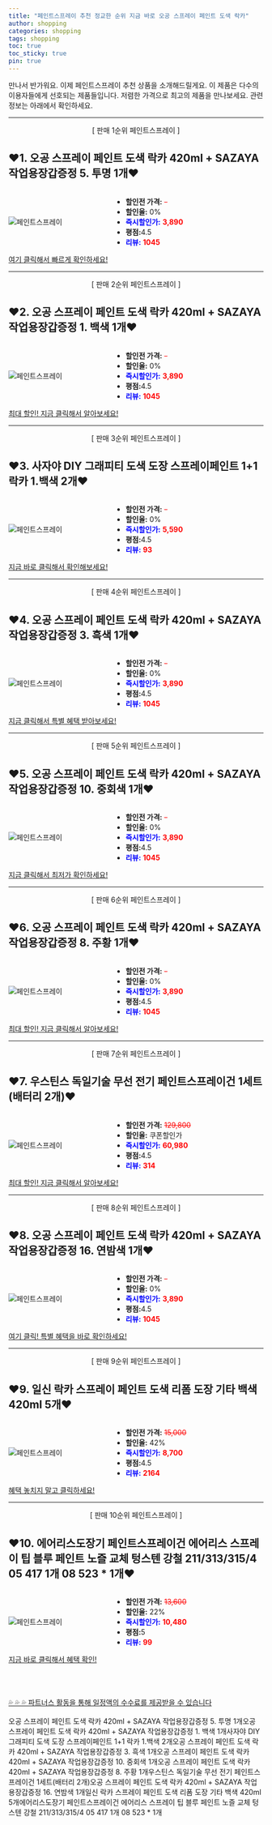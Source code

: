 ```yaml
---
title: "페인트스프레이 추천 정교한 순위 지금 바로 오공 스프레이 페인트 도색 락카"
author: shopping
categories: shopping
tags: shopping
toc: true
toc_sticky: true
pin: true
---
```

만나서 반가워요. 이제 페인트스프레이 추천 상품을 소개해드릴게요. 이 제품은 다수의 이용자들에게 선호되는 제품들입니다. 저렴한 가격으로 최고의 제품을 만나보세요. 관련 정보는 아래에서 확인하세요.

---
<p class="toplist" style="margin: 0 auto; display: block; width: fit-content;">[ 판매 1순위 페인트스프레이 ]</p>

<h2><strong>❤️1. 오공 스프레이 페인트 도색 락카 420ml + SAZAYA 작업용장갑증정 5. 투명 1개❤️</strong></h2>

<div style="display: flex; align-items: center;">
    <div style="flex: 0.4;">
        <img src="https://thumbnail6.coupangcdn.com/thumbnails/remote/230x230ex/image/vendor_inventory/efc4/c9f8df2ed40107ba0166d1eb4b77969f4ad5a2a6be86b7d1932fcfe44bc6.jpg" alt="페인트스프레이" style="max-width: 100%;">
    </div>
    <div style="flex: 0.6; margin-left: 10px;">
        <ul>
            <li><strong>할인전 가격:</strong> <del style="color: red;">-</del></li>
            <li><strong>할인율:</strong> 0%</li>
            <li><span style='color:blue'><strong>즉시할인가:</strong></span> <span style='color:red'><strong>3,890</strong></span></li>
            <li><strong>평점:</strong>4.5</li>
            <li><span style='color:blue'><strong>리뷰:</strong></span> <span style='color:red'><strong>1045</strong></span></li>
        </ul>
    </div>
</div>
<div class="center">
    <a href="https://selin100587001.github.io?lptag=AF9450613&subid=githubio&pageKey=7610308970&traceid=V0-153&itemId=20153934699&vendorItemId=82813853961" class="myButton">
        여기 클릭해서 빠르게 확인하세요!
    </a>
</div>


---
<p class="toplist" style="margin: 0 auto; display: block; width: fit-content;">[ 판매 2순위 페인트스프레이 ]</p>

<h2><strong>❤️2. 오공 스프레이 페인트 도색 락카 420ml + SAZAYA 작업용장갑증정 1. 백색 1개❤️</strong></h2>

<div style="display: flex; align-items: center;">
    <div style="flex: 0.4;">
        <img src="https://thumbnail6.coupangcdn.com/thumbnails/remote/230x230ex/image/vendor_inventory/efc4/c9f8df2ed40107ba0166d1eb4b77969f4ad5a2a6be86b7d1932fcfe44bc6.jpg" alt="페인트스프레이" style="max-width: 100%;">
    </div>
    <div style="flex: 0.6; margin-left: 10px;">
        <ul>
            <li><strong>할인전 가격:</strong> <del style="color: red;">-</del></li>
            <li><strong>할인율:</strong> 0%</li>
            <li><span style='color:blue'><strong>즉시할인가:</strong></span> <span style='color:red'><strong>3,890</strong></span></li>
            <li><strong>평점:</strong>4.5</li>
            <li><span style='color:blue'><strong>리뷰:</strong></span> <span style='color:red'><strong>1045</strong></span></li>
        </ul>
    </div>
</div>
<div class="center">
    <a href="https://selin100587001.github.io?lptag=AF9450613&subid=githubio&pageKey=7610308970&traceid=V0-153&itemId=20153934685&vendorItemId=82813853890" class="myButton">
        최대 할인! 지금 클릭해서 알아보세요!
    </a>
</div>


---
<p class="toplist" style="margin: 0 auto; display: block; width: fit-content;">[ 판매 3순위 페인트스프레이 ]</p>

<h2><strong>❤️3. 사자야 DIY 그래피티 도색 도장 스프레이페인트 1+1 락카 1.백색 2개❤️</strong></h2>

<div style="display: flex; align-items: center;">
    <div style="flex: 0.4;">
        <img src="https://thumbnail9.coupangcdn.com/thumbnails/remote/230x230ex/image/vendor_inventory/51df/4e4d86b370387ec279868ad953f066423a7372f6395e71b3f72f7ba6d843.jpg" alt="페인트스프레이" style="max-width: 100%;">
    </div>
    <div style="flex: 0.6; margin-left: 10px;">
        <ul>
            <li><strong>할인전 가격:</strong> <del style="color: red;">-</del></li>
            <li><strong>할인율:</strong> 0%</li>
            <li><span style='color:blue'><strong>즉시할인가:</strong></span> <span style='color:red'><strong>5,590</strong></span></li>
            <li><strong>평점:</strong>4.5</li>
            <li><span style='color:blue'><strong>리뷰:</strong></span> <span style='color:red'><strong>93</strong></span></li>
        </ul>
    </div>
</div>
<div class="center">
    <a href="https://selin100587001.github.io?lptag=AF9450613&subid=githubio&pageKey=7610893528&traceid=V0-153&itemId=20156836421&vendorItemId=87249513985" class="myButton">
        지금 바로 클릭해서 확인해보세요!
    </a>
</div>


---
<p class="toplist" style="margin: 0 auto; display: block; width: fit-content;">[ 판매 4순위 페인트스프레이 ]</p>

<h2><strong>❤️4. 오공 스프레이 페인트 도색 락카 420ml + SAZAYA 작업용장갑증정 3. 흑색 1개❤️</strong></h2>

<div style="display: flex; align-items: center;">
    <div style="flex: 0.4;">
        <img src="https://thumbnail6.coupangcdn.com/thumbnails/remote/230x230ex/image/vendor_inventory/efc4/c9f8df2ed40107ba0166d1eb4b77969f4ad5a2a6be86b7d1932fcfe44bc6.jpg" alt="페인트스프레이" style="max-width: 100%;">
    </div>
    <div style="flex: 0.6; margin-left: 10px;">
        <ul>
            <li><strong>할인전 가격:</strong> <del style="color: red;">-</del></li>
            <li><strong>할인율:</strong> 0%</li>
            <li><span style='color:blue'><strong>즉시할인가:</strong></span> <span style='color:red'><strong>3,890</strong></span></li>
            <li><strong>평점:</strong>4.5</li>
            <li><span style='color:blue'><strong>리뷰:</strong></span> <span style='color:red'><strong>1045</strong></span></li>
        </ul>
    </div>
</div>
<div class="center">
    <a href="https://selin100587001.github.io?lptag=AF9450613&subid=githubio&pageKey=7610308970&traceid=V0-153&itemId=20153934694&vendorItemId=82813853858" class="myButton">
        지금 클릭해서 특별 혜택 받아보세요!
    </a>
</div>


---
<p class="toplist" style="margin: 0 auto; display: block; width: fit-content;">[ 판매 5순위 페인트스프레이 ]</p>

<h2><strong>❤️5. 오공 스프레이 페인트 도색 락카 420ml + SAZAYA 작업용장갑증정 10. 중회색 1개❤️</strong></h2>

<div style="display: flex; align-items: center;">
    <div style="flex: 0.4;">
        <img src="https://thumbnail6.coupangcdn.com/thumbnails/remote/230x230ex/image/vendor_inventory/efc4/c9f8df2ed40107ba0166d1eb4b77969f4ad5a2a6be86b7d1932fcfe44bc6.jpg" alt="페인트스프레이" style="max-width: 100%;">
    </div>
    <div style="flex: 0.6; margin-left: 10px;">
        <ul>
            <li><strong>할인전 가격:</strong> <del style="color: red;">-</del></li>
            <li><strong>할인율:</strong> 0%</li>
            <li><span style='color:blue'><strong>즉시할인가:</strong></span> <span style='color:red'><strong>3,890</strong></span></li>
            <li><strong>평점:</strong>4.5</li>
            <li><span style='color:blue'><strong>리뷰:</strong></span> <span style='color:red'><strong>1045</strong></span></li>
        </ul>
    </div>
</div>
<div class="center">
    <a href="https://selin100587001.github.io?lptag=AF9450613&subid=githubio&pageKey=7610308970&traceid=V0-153&itemId=20153934696&vendorItemId=82813853897" class="myButton">
        지금 클릭해서 최저가 확인하세요!
    </a>
</div>


---
<p class="toplist" style="margin: 0 auto; display: block; width: fit-content;">[ 판매 6순위 페인트스프레이 ]</p>

<h2><strong>❤️6. 오공 스프레이 페인트 도색 락카 420ml + SAZAYA 작업용장갑증정 8. 주황 1개❤️</strong></h2>

<div style="display: flex; align-items: center;">
    <div style="flex: 0.4;">
        <img src="https://thumbnail6.coupangcdn.com/thumbnails/remote/230x230ex/image/vendor_inventory/efc4/c9f8df2ed40107ba0166d1eb4b77969f4ad5a2a6be86b7d1932fcfe44bc6.jpg" alt="페인트스프레이" style="max-width: 100%;">
    </div>
    <div style="flex: 0.6; margin-left: 10px;">
        <ul>
            <li><strong>할인전 가격:</strong> <del style="color: red;">-</del></li>
            <li><strong>할인율:</strong> 0%</li>
            <li><span style='color:blue'><strong>즉시할인가:</strong></span> <span style='color:red'><strong>3,890</strong></span></li>
            <li><strong>평점:</strong>4.5</li>
            <li><span style='color:blue'><strong>리뷰:</strong></span> <span style='color:red'><strong>1045</strong></span></li>
        </ul>
    </div>
</div>
<div class="center">
    <a href="https://selin100587001.github.io?lptag=AF9450613&subid=githubio&pageKey=7610308970&traceid=V0-153&itemId=20153934688&vendorItemId=82813853864" class="myButton">
        최대 할인! 지금 클릭해서 알아보세요!
    </a>
</div>


---
<p class="toplist" style="margin: 0 auto; display: block; width: fit-content;">[ 판매 7순위 페인트스프레이 ]</p>

<h2><strong>❤️7. 우스틴스 독일기술 무선 전기 페인트스프레이건 1세트(배터리 2개)❤️</strong></h2>

<div style="display: flex; align-items: center;">
    <div style="flex: 0.4;">
        <img src="https://thumbnail8.coupangcdn.com/thumbnails/remote/230x230ex/image/vendor_inventory/974b/a991bd4ccc6b07a6b7c16f7f5fc22e523643a3731c4e337a855df49f036f.jpg" alt="페인트스프레이" style="max-width: 100%;">
    </div>
    <div style="flex: 0.6; margin-left: 10px;">
        <ul>
            <li><strong>할인전 가격:</strong> <del style="color: red;">129,800</del></li>
            <li><strong>할인율:</strong> 쿠폰할인가</li>
            <li><span style='color:blue'><strong>즉시할인가:</strong></span> <span style='color:red'><strong>60,980</strong></span></li>
            <li><strong>평점:</strong>4.5</li>
            <li><span style='color:blue'><strong>리뷰:</strong></span> <span style='color:red'><strong>314</strong></span></li>
        </ul>
    </div>
</div>
<div class="center">
    <a href="https://selin100587001.github.io?lptag=AF9450613&subid=githubio&pageKey=6925647494&traceid=V0-153&itemId=16740225640&vendorItemId=86905022387" class="myButton">
        최대 할인! 지금 클릭해서 알아보세요!
    </a>
</div>


---
<p class="toplist" style="margin: 0 auto; display: block; width: fit-content;">[ 판매 8순위 페인트스프레이 ]</p>

<h2><strong>❤️8. 오공 스프레이 페인트 도색 락카 420ml + SAZAYA 작업용장갑증정 16. 연밤색 1개❤️</strong></h2>

<div style="display: flex; align-items: center;">
    <div style="flex: 0.4;">
        <img src="https://thumbnail6.coupangcdn.com/thumbnails/remote/230x230ex/image/vendor_inventory/efc4/c9f8df2ed40107ba0166d1eb4b77969f4ad5a2a6be86b7d1932fcfe44bc6.jpg" alt="페인트스프레이" style="max-width: 100%;">
    </div>
    <div style="flex: 0.6; margin-left: 10px;">
        <ul>
            <li><strong>할인전 가격:</strong> <del style="color: red;">-</del></li>
            <li><strong>할인율:</strong> 0%</li>
            <li><span style='color:blue'><strong>즉시할인가:</strong></span> <span style='color:red'><strong>3,890</strong></span></li>
            <li><strong>평점:</strong>4.5</li>
            <li><span style='color:blue'><strong>리뷰:</strong></span> <span style='color:red'><strong>1045</strong></span></li>
        </ul>
    </div>
</div>
<div class="center">
    <a href="https://selin100587001.github.io?lptag=AF9450613&subid=githubio&pageKey=7610308970&traceid=V0-153&itemId=20153934687&vendorItemId=82813853946" class="myButton">
        여기 클릭! 특별 혜택을 바로 확인하세요!
    </a>
</div>


---
<p class="toplist" style="margin: 0 auto; display: block; width: fit-content;">[ 판매 9순위 페인트스프레이 ]</p>

<h2><strong>❤️9. 일신 락카 스프레이 페인트 도색 리폼 도장 기타 백색 420ml 5개❤️</strong></h2>

<div style="display: flex; align-items: center;">
    <div style="flex: 0.4;">
        <img src="https://thumbnail7.coupangcdn.com/thumbnails/remote/230x230ex/image/vendor_inventory/1f7a/2f26826cf22c0c53e93e5bd73354eb6adc3fa92d49f5296abed02bd3f32d.jpg" alt="페인트스프레이" style="max-width: 100%;">
    </div>
    <div style="flex: 0.6; margin-left: 10px;">
        <ul>
            <li><strong>할인전 가격:</strong> <del style="color: red;">15,000</del></li>
            <li><strong>할인율:</strong> 42%</li>
            <li><span style='color:blue'><strong>즉시할인가:</strong></span> <span style='color:red'><strong>8,700</strong></span></li>
            <li><strong>평점:</strong>4.5</li>
            <li><span style='color:blue'><strong>리뷰:</strong></span> <span style='color:red'><strong>2164</strong></span></li>
        </ul>
    </div>
</div>
<div class="center">
    <a href="https://selin100587001.github.io?lptag=AF9450613&subid=githubio&pageKey=7837031178&traceid=V0-153&itemId=20100769063&vendorItemId=88144469745" class="myButton">
        혜택 놓치지 말고 클릭하세요!
    </a>
</div>


---
<p class="toplist" style="margin: 0 auto; display: block; width: fit-content;">[ 판매 10순위 페인트스프레이 ]</p>

<h2><strong>❤️10. 에어리스도장기 페인트스프레이건 에어리스 스프레이 팁 블루 페인트 노즐 교체 텅스텐 강철 211/313/315/4 05 417 1개 08 523 * 1개❤️</strong></h2>

<div style="display: flex; align-items: center;">
    <div style="flex: 0.4;">
        <img src="https://thumbnail10.coupangcdn.com/thumbnails/remote/230x230ex/image/vendor_inventory/0119/459e474f54c2c8fab98b6629d8ef7a4a594548e45fb967eec3f440acfe29.png" alt="페인트스프레이" style="max-width: 100%;">
    </div>
    <div style="flex: 0.6; margin-left: 10px;">
        <ul>
            <li><strong>할인전 가격:</strong> <del style="color: red;">13,600</del></li>
            <li><strong>할인율:</strong> 22%</li>
            <li><span style='color:blue'><strong>즉시할인가:</strong></span> <span style='color:red'><strong>10,480</strong></span></li>
            <li><strong>평점:</strong>5</li>
            <li><span style='color:blue'><strong>리뷰:</strong></span> <span style='color:red'><strong>99</strong></span></li>
        </ul>
    </div>
</div>
<div class="center">
    <a href="https://selin100587001.github.io?lptag=AF9450613&subid=githubio&pageKey=8125596121&traceid=V0-153&itemId=23064325883&vendorItemId=90097929591" class="myButton">
        지금 바로 클릭해서 혜택 확인!
    </a>
</div>

<br><br><br>[💦 💦 💦 파트너스 활동을 통해 일정액의 수수료를 제공받을 수 있습니다](https://link.coupang.com/a/bcpT2c)<br><br>오공 스프레이 페인트 도색 락카 420ml + SAZAYA 작업용장갑증정 5. 투명 1개오공 스프레이 페인트 도색 락카 420ml + SAZAYA 작업용장갑증정 1. 백색 1개사자야 DIY 그래피티 도색 도장 스프레이페인트 1+1 락카 1.백색 2개오공 스프레이 페인트 도색 락카 420ml + SAZAYA 작업용장갑증정 3. 흑색 1개오공 스프레이 페인트 도색 락카 420ml + SAZAYA 작업용장갑증정 10. 중회색 1개오공 스프레이 페인트 도색 락카 420ml + SAZAYA 작업용장갑증정 8. 주황 1개우스틴스 독일기술 무선 전기 페인트스프레이건 1세트(배터리 2개)오공 스프레이 페인트 도색 락카 420ml + SAZAYA 작업용장갑증정 16. 연밤색 1개일신 락카 스프레이 페인트 도색 리폼 도장 기타 백색 420ml 5개에어리스도장기 페인트스프레이건 에어리스 스프레이 팁 블루 페인트 노즐 교체 텅스텐 강철 211/313/315/4 05 417 1개 08 523 * 1개